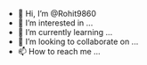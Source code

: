 - 👋 Hi, I’m @Rohit9860
- 👀 I’m interested in ...
- 🌱 I’m currently learning ...
- 💞️ I’m looking to collaborate on ...
- 📫 How to reach me ...

<!---
Rohit9860/Rohit9860 is a ✨ special ✨ repository because its `README.md` (this file) appears on your GitHub profile.
You can click the Preview link to take a look at your changes.
--->

